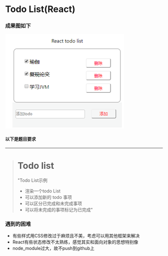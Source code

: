# Todo List(React)

###  成果图如下

![](todolist.png)



#### 以下是题目要求

***

> # Todo list
> 
> "Todo List示例
>
> - 渲染一个todo List
> - 可以添加新的 todo 事项
> - 可以区分已完成和未完成事项
> - 可以将未完成的事项标记为已完成"





### 遇到的困难

* 有些样式用CSS修改过于麻烦且不美，考虑可以用其他框架来解决
* React有些状态修改不太熟练，感觉其实和面向对象的思想特别像
* node_module过大，故不push到github上
